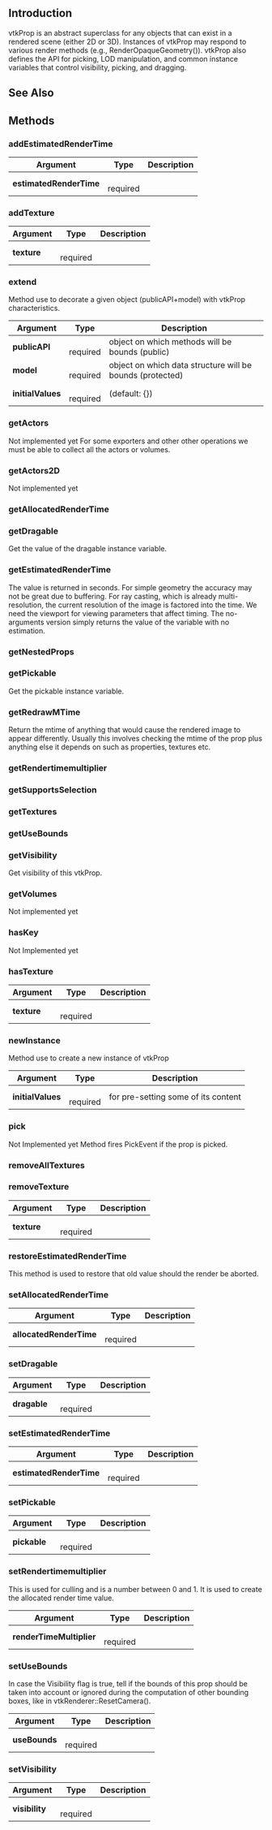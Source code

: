 ## Introduction

vtkProp is an abstract superclass for any objects that can exist in a
rendered scene (either 2D or 3D). Instances of vtkProp may respond to
various render methods (e.g., RenderOpaqueGeometry()). vtkProp also
defines the API for picking, LOD manipulation, and common instance
variables that control visibility, picking, and dragging.




## See Also

## Methods


### addEstimatedRenderTime




| Argument | Type | Description |
| ------------- | ------------- | ----- |
| **estimatedRenderTime** | <span class="arg-type"></span></br></span><span class="arg-required">required</span> |  |


### addTexture




| Argument | Type | Description |
| ------------- | ------------- | ----- |
| **texture** | <span class="arg-type"></span></br></span><span class="arg-required">required</span> |  |


### extend

Method use to decorate a given object (publicAPI+model) with vtkProp characteristics.


| Argument | Type | Description |
| ------------- | ------------- | ----- |
| **publicAPI** | <span class="arg-type"></span></br></span><span class="arg-required">required</span> | object on which methods will be bounds (public) |
| **model** | <span class="arg-type"></span></br></span><span class="arg-required">required</span> | object on which data structure will be bounds (protected) |
| **initialValues** | <span class="arg-type"></span></br></span><span class="arg-required">required</span> | (default: {}) |


### getActors

Not implemented yet
For some exporters and other other operations we must be able
to collect all the actors or volumes.



### getActors2D

Not implemented yet



### getAllocatedRenderTime





### getDragable

Get the value of the dragable instance variable.



### getEstimatedRenderTime

The value is returned in seconds. For simple geometry the accuracy may not be great
due to buffering. For ray casting, which is already multi-resolution, 
the current resolution of the image is factored into the time. We need the viewport 
for viewing parameters that affect timing. The no-arguments version simply returns the value of the variable with no estimation.



### getNestedProps





### getPickable

Get the pickable instance variable.



### getRedrawMTime

Return the mtime of anything that would cause the rendered image to appear differently. 
Usually this involves checking the mtime of the prop plus anything else it depends on such as properties, 
textures etc.



### getRendertimemultiplier





### getSupportsSelection





### getTextures





### getUseBounds





### getVisibility

Get visibility of this vtkProp.



### getVolumes

Not implemented yet



### hasKey

Not Implemented yet



### hasTexture




| Argument | Type | Description |
| ------------- | ------------- | ----- |
| **texture** | <span class="arg-type"></span></br></span><span class="arg-required">required</span> |  |


### newInstance

Method use to create a new instance of vtkProp


| Argument | Type | Description |
| ------------- | ------------- | ----- |
| **initialValues** | <span class="arg-type"></span></br></span><span class="arg-required">required</span> | for pre-setting some of its content |


### pick

Not Implemented yet
Method fires PickEvent if the prop is picked.



### removeAllTextures





### removeTexture




| Argument | Type | Description |
| ------------- | ------------- | ----- |
| **texture** | <span class="arg-type"></span></br></span><span class="arg-required">required</span> |  |


### restoreEstimatedRenderTime

This method is used to restore that old value should the render be aborted.



### setAllocatedRenderTime




| Argument | Type | Description |
| ------------- | ------------- | ----- |
| **allocatedRenderTime** | <span class="arg-type"></span></br></span><span class="arg-required">required</span> |  |


### setDragable




| Argument | Type | Description |
| ------------- | ------------- | ----- |
| **dragable** | <span class="arg-type"></span></br></span><span class="arg-required">required</span> |  |


### setEstimatedRenderTime




| Argument | Type | Description |
| ------------- | ------------- | ----- |
| **estimatedRenderTime** | <span class="arg-type"></span></br></span><span class="arg-required">required</span> |  |


### setPickable




| Argument | Type | Description |
| ------------- | ------------- | ----- |
| **pickable** | <span class="arg-type"></span></br></span><span class="arg-required">required</span> |  |


### setRendertimemultiplier

This is used for culling and is a number between 0 and 1. It is used to create the allocated render time value.


| Argument | Type | Description |
| ------------- | ------------- | ----- |
| **renderTimeMultiplier** | <span class="arg-type"></span></br></span><span class="arg-required">required</span> |  |


### setUseBounds

In case the Visibility flag is true, tell if the bounds of this prop should be taken into 
account or ignored during the computation of other bounding boxes, like in vtkRenderer::ResetCamera().


| Argument | Type | Description |
| ------------- | ------------- | ----- |
| **useBounds** | <span class="arg-type"></span></br></span><span class="arg-required">required</span> |  |


### setVisibility




| Argument | Type | Description |
| ------------- | ------------- | ----- |
| **visibility** | <span class="arg-type"></span></br></span><span class="arg-required">required</span> |  |


